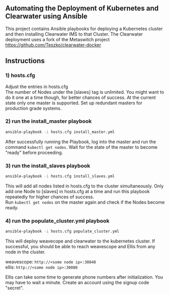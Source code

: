 
## Automating the Deployment of Kubernetes and Clearwater using Ansible

This project contains Ansible playbooks for deploying a Kubernetes cluster
and then installing Clearwater IMS to that Cluster.
The Clearwater deployment uses a fork of the Metaswitch project https://github.com/Teszko/clearwater-docker

## Instructions

### 1) hosts.cfg
Adjust the entries in hosts.cfg  
The number of Nodes under the [slaves] tag is unlimited. You might want to do it one at a time though, for better chances of success. At the current state only one master is supported. Set up redundant masters for production grade systems.

### 2) run the install_master playbook
```bash
ansible-playbook -i hosts.cfg install_master.yml
```
After successfully running the Playbook, log into the master and run the command `kubectl get nodes`.
Wait for the state of the master to become "ready" before proceeding.

### 3) run the install_slaves playbook
```bash
ansible-playbook -i hosts.cfg install_slaves.yml
```
This will add all nodes listed in hosts.cfg to the cluster simultaneously. Only add one Node to [slaves] in hosts.cfg at a time and run this playbook repeatedly for higher chances of success.  
Run `kubectl get nodes` on the master again and check if the Nodes become ready.


### 4) run the populate_cluster.yml playbook
```bash
ansible-playbook -i hosts.cfg populate_cluster.yml
```

This will deploy weavecope and clearwater to the kubernetes cluster.
If successful, you should be able to reach weavescope and Ellis from any node in the cluster. 

weavescope: `http://<some node ip>:30840`  
ellis: `http://<some node ip>:30080`  

Ellis can take some time to generate phone numbers after initialization. You may have to wait a minute. 
Create an account using the signup code "secret".

